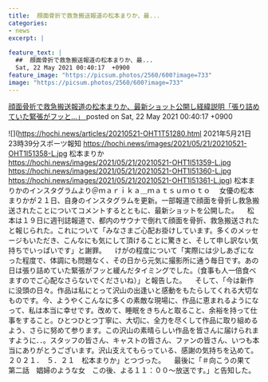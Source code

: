 ```yaml
---
title:  顔面骨折で救急搬送報道の松本まりか、最...
categories:
- news
excerpt: |
  
feature_text: |
  ##  顔面骨折で救急搬送報道の松本まりか、最...
  Sat, 22 May 2021 00:40:17  +0900
feature_image: "https://picsum.photos/2560/600?image=733"
image: "https://picsum.photos/2560/600?image=733"
---
```


[ 顔面骨折で救急搬送報道の松本まりか、最新ショット公開し経緯説明「張り詰めていた緊張がフッと…」  ](https://rosie.5ch.net/test/read.cgi/editorialplus/1621611617/)
posted on Sat, 22 May 2021 00:40:17  +0900

<!--more-->

![](https://hochi.news/articles/20210521-OHT1T51280.html 2021年5月21日 23時39分スポーツ報知 https://hochi.news/images/2021/05/21/20210521-OHT1I51358-L.jpg 松本まりか https://hochi.news/images/2021/05/21/20210521-OHT1I51359-L.jpg https://hochi.news/images/2021/05/21/20210521-OHT1I51360-L.jpg https://hochi.news/images/2021/05/21/20210521-OHT1I51361-L.jpg) 松本まりかのインスタグラムより＠ｍａｒｉｋａ＿ｍａｔｓｕｍｏｔｏ 　女優の松本まりかが２１日、自身のインスタグラムを更新。一部報道で顔面を骨折し救急搬送されたことについてコメントするとともに、最新ショットを公開した。 　松本は１９日に週刊誌報道で、都内のサウナで倒れて顔面を骨折、救急搬送されたと報じられた。これについて「みなさまご心配お掛けしています。多くのメッセージもいただき、こんなにも気にして頂けることに驚きと、そして申し訳ない気持ちでいっぱいです」と謝罪。 　けがの程度について「実際には少しあざになった程度で、体調にも問題なく、その日から元気に撮影所に通う毎日です。あの日は張り詰めていた緊張がフッと緩んだタイミングでした。（食事も人一倍食べますのでご心配なさらないでくださいね）」と報告した。 　そして、「今は新作に没頭の日々。作品は私にとって沢山の出逢いと感動をもたらしてくれる大切なものです。今、ようやくこんなに多くの素敵な現場に、作品に恵まれるようになって、私は本当に幸せです。改めて、睡眠をきちんと取ること、余裕を持って仕事をすること。ひとつひとつ丁寧に、大切に、全力を尽くして作品に取り組めるよう、さらに努めて参ります。この沢山の素晴らしい作品を皆さんに届けられますように．．。スタッフの皆さん、キャストの皆さん、ファンの皆さん、いつも本当にありがとうございます。沢山支えてもらっている、感謝の気持ちを込めて。２０２１．　５．２１　松本まりか」とつづった。 　最後に「＃向こうの果て　第二話　娼婦のような女　この後、よる１１：００〜放送です。」と告知した。
